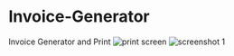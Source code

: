 # Invoice-Generator
Invoice Generator and Print
![print screen](https://github.com/ahrana/Invoice-Generator/assets/8151183/b1db5689-53e7-440b-a483-c0e64009fd2e)
![screenshot 1](https://github.com/ahrana/Invoice-Generator/assets/8151183/a08abd20-fd50-4c16-9027-e6153ee3aa01)

